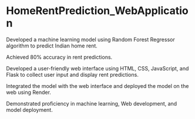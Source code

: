 # HomeRentPrediction_WebApplication

Developed a machine learning model using Random Forest Regressor algorithm to predict Indian home rent.

Achieved 80% accuracy in rent predictions.

Developed a user-friendly web interface using HTML, CSS, JavaScript, and Flask to collect user input and display rent predictions.

Integrated the model with the web interface and deployed the model on the web using Render.

Demonstrated proficiency in machine learning, Web development, and model deployment.
